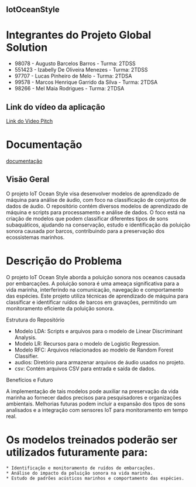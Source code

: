 ## IotOceanStyle
# Integrantes do Projeto Global Solution
* 98078 - Augusto Barcelos Barros - Turma: 2TDSS
* 551423 - Izabelly De Oliveira Menezes - Turma: 2TDSS
* 97707 - Lucas Pinheiro de Melo - Turma: 2TDSA
* 99578 - Marcos Henrique Garrido da Silva - Turma: 2TDSA
* 98266 - Mel Maia Rodrigues - Turma: 2TDSA

## Link do vídeo da aplicação 
[Link do Video Pitch](https://youtu.be/T5W-6YJYj2Q)

# Documentação
[documentação](documentacao/GS-OceanStyle-IA.pdf)

## Visão Geral
O projeto IoT Ocean Style visa desenvolver modelos de aprendizado de máquina para análise de áudio, com foco na classificação de conjuntos de dados de áudio. O repositório contém diversos modelos de aprendizado de máquina e scripts para processamento e análise de dados.
O foco está na criação de modelos que podem classificar diferentes tipos de sons subaquáticos, ajudando na conservação, estudo e identificação da poluição sonora causada por barcos, contribuindo para a preservação dos ecossistemas marinhos.

# Descrição do Problema
O projeto IoT Ocean Style aborda a poluição sonora nos oceanos causada por embarcações. A poluição sonora é uma ameaça significativa para a vida marinha, interferindo na comunicação, navegação e comportamento das espécies. Este projeto utiliza técnicas de aprendizado de máquina para classificar e identificar ruídos de barcos em gravações, permitindo um monitoramento eficiente da poluição sonora.

Estrutura do Repositório
* Modelo LDA: Scripts e arquivos para o modelo de Linear Discriminant Analysis.
* Modelo LR: Recursos para o modelo de Logistic Regression.
* Modelo RFC: Arquivos relacionados ao modelo de Random Forest Classifier.
* audios: Diretório para armazenar arquivos de áudio usados no projeto.
* csv: Contém arquivos CSV para entrada e saída de dados.

Benefícios e Futuro

A implementação de tais modelos pode auxiliar na preservação da vida marinha ao fornecer dados precisos para pesquisadores e organizações ambientais. Melhorias futuras podem incluir a expansão dos tipos de sons analisados e a integração com sensores IoT para monitoramento em tempo real.
# Os modelos treinados poderão ser utilizados futuramente para:
    * Identificação e monitoramento de ruídos de embarcações.
    * Análise do impacto da poluição sonora na vida marinha.
    * Estudo de padrões acústicos marinhos e comportamento das espécies.
